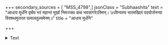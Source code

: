 +++
secondary_sources = [ "MSS_4798",]
jsonClass = "Subhaashita"
text = "आधाय मूर्धनि वृथैव भरं महान्तं मूर्खा निमज्जथ कथं भवसागरेऽस्मिन्।  \nविन्यस्य भारमखिलं पदयोर्जनन्या विस्रब्धमुत्तरत पल्वलतुल्यमेनम्॥"
title = "आधाय मूर्धनि"

+++

<details><summary>Text</summary>

आधाय मूर्धनि वृथैव भरं महान्तं मूर्खा निमज्जथ कथं भवसागरेऽस्मिन्।  
विन्यस्य भारमखिलं पदयोर्जनन्या विस्रब्धमुत्तरत पल्वलतुल्यमेनम्॥
</details>
